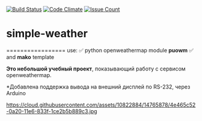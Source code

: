 [![Build Status](https://travis-ci.org/andrewnsk/simple-weather.svg?branch=master)](https://travis-ci.org/andrewnsk/simple-weather)
[![Code Climate](https://codeclimate.com/github/andrewnsk/simple-weather/badges/gpa.svg)](https://codeclimate.com/github/andrewnsk/simple-weather)
[![Issue Count](https://codeclimate.com/github/andrewnsk/simple-weather/badges/issue_count.svg)](https://codeclimate.com/github/andrewnsk/simple-weather)
# simple-weather
=================
use:
:white_check_mark: python openweathermap module **puowm**
:white_check_mark: and **mako** template

**Это небольшой учебный проект**, показывающий работу с сервисом openweathermap.

*Добавлена поддержка вывода на внешний дисплей по RS-232, через Arduino

https://cloud.githubusercontent.com/assets/10822884/14765878/4e465c52-0a20-11e6-833f-1ce2b5b889c3.jpg